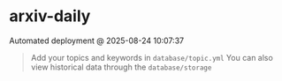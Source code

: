 # arxiv-daily
 Automated deployment @ 2025-08-24 10:07:37
> Add your topics and keywords in `database/topic.yml` 
> You can also view historical data through the `database/storage` 
